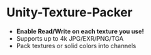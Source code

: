 # Unity-Texture-Packer

- **Enable Read/Write on each texture you use!**
- Supports up to 4k JPG/EXR/PNG/TGA
- Pack textures or solid colors into channels

